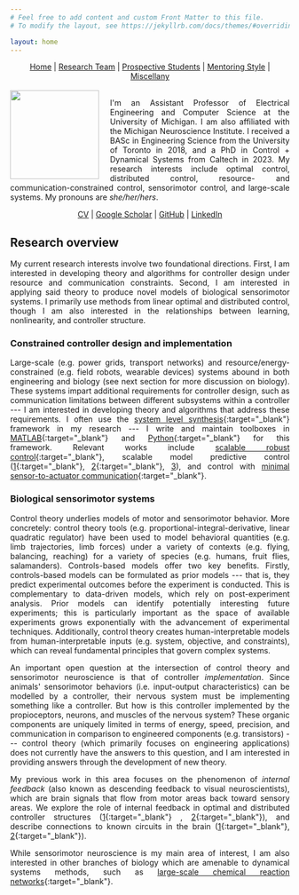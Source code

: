 ```yaml
---
# Feel free to add content and custom Front Matter to this file.
# To modify the layout, see https://jekyllrb.com/docs/themes/#overriding-theme-defaults

layout: home
---
```


<style>
body {text-align: justify}
.my-image {margin-right: 20px}
</style>

<center>
<a href="./index.html">Home</a> | <a href="./team.html">Research Team</a> | <a href="./prospectives.html">Prospective Students</a> | <a href="./mentoring.html">Mentoring Style</a> | <a href="./miscellany.html">Miscellany</a>
</center>
<br>

<img class="my-image" src="/assets/profile_picture.jpeg" align="left" width="160">

I'm an Assistant Professor of Electrical Engineering and Computer Science at the University of Michigan. I am also affiliated with the Michigan Neuroscience Institute. I received a BASc in Engineering Science from the University of Toronto in 2018, and a PhD in Control + Dynamical Systems from Caltech in 2023. My research interests include optimal control, distributed control, resource- and communication-constrained control, sensorimotor control, and large-scale systems. My pronouns are *she/her/hers*.

<center>
<a href="/assets/jsli_cv_feb03.pdf" target="_blank">CV</a> | <a href="https://scholar.google.com/citations?user=4EQuvGEAAAAJ" target="_blank">Google Scholar</a> | <a href="https://github.com/flyingpeach" target="_blank">GitHub</a> | <a href="https://www.linkedin.com/in/jslisali/" target="_blank">LinkedIn</a>
</center>

## **Research overview**

My current research interests involve two foundational directions. First, I am interested in developing theory and algorithms for controller design under resource and communication constraints. Second, I am interested in applying said theory to produce novel models of biological sensorimotor systems. I primarily use methods from linear optimal and distributed control, though I am also interested in the relationships between learning, nonlinearity, and controller structure.

### **Constrained controller design and implementation**
Large-scale (e.g. power grids, transport networks) and resource/energy-constrained (e.g. field robots, wearable devices) systems abound in both engineering and biology (see next section for more discussion on biology). These systems impart additional requirements for controller design, such as communication limitations between different subsystems within a controller --- I am interested in developing theory and algorithms that address these requirements. I often use the [system level synthesis](https://www.sciencedirect.com/science/article/pii/S1367578819300215){:target="_blank"} framework in my research --- I write and maintain toolboxes in [MATLAB](https://github.com/flyingpeach/sls-code/tree/master/matlab){:target="_blank"} and [Python](https://github.com/shih-hao-tseng/SLSpy){:target="_blank"} for this framework. Relevant works include [scalable robust control](https://ieeexplore.ieee.org/abstract/document/9992622){:target="_blank"}, scalable model predictive control ([1](https://ieeexplore.ieee.org/abstract/document/9939038){:target="_blank"}, [2](https://ieeexplore.ieee.org/abstract/document/10083211){:target="_blank"}, [3](https://ieeexplore.ieee.org/document/10229197)), and control with [minimal sensor-to-actuator communication](https://ieeexplore.ieee.org/abstract/document/10336872){:target="_blank"}.


### **Biological sensorimotor systems**
Control theory underlies models of motor and sensorimotor behavior. More concretely: control theory tools (e.g. proportional-integral-derivative, linear quadratic regulator) have been used to model behavioral quantities (e.g. limb trajectories, limb forces) under a variety of contexts (e.g. flying, balancing, reaching) for a variety of species (e.g. humans, fruit flies, salamanders). Controls-based models offer two key benefits. Firstly, controls-based models can be formulated as prior models --- that is, they predict experimental outcomes before the experiment is conducted. This is complementary to data-driven models, which rely on post-experiment analysis. Prior models can identify potentially interesting future experiments; this is particularly important as the space of available experiments grows exponentially with the advancement of experimental techniques. Additionally, control theory creates human-interpretable models from human-interpretable inputs (e.g. system, objective, and constraints), which can reveal fundamental principles that govern complex systems.

An important open question at the intersection of control theory and sensorimotor neuroscience is that of controller *implementation*. Since animals' sensorimotor behaviors (i.e. input-output characteristics) can be modelled by a controller, their nervous system must be implementing something like a controller. But how is this controller implemented by the propioceptors, neurons, and muscles of the nervous system? These organic components are uniquely limited in terms of energy, speed, precision, and communication in comparison to engineered components (e.g. transistors) --- control theory (which primarily focuses on engineering applications) does not currently have the answers to this question, and I am interested in providing answers through the development of new theory.

My previous work in this area focuses on the phenomenon of *internal feedback* (also known as descending feedback to visual neuroscientists), which are brain signals that flow from motor areas back toward sensory areas. We explore the role of internal feedback in optimal and distributed controller structures ([1](https://ieeexplore.ieee.org/abstract/document/9867794){:target="_blank"} , [2](https://ieeexplore.ieee.org/abstract/document/9867769){:target="_blank"}), and describe connections to known circuits in the brain ([1](https://ieeexplore.ieee.org/abstract/document/9867859){:target="_blank"}, [2](https://www.pnas.org/doi/abs/10.1073/pnas.2300445120){:target="_blank"}).

While sensorimotor neuroscience is my main area of interest, I am also interested in other branches of biology which are amenable to dynamical systems methods, such as [large-scale chemical reaction networks](https://ieeexplore.ieee.org/abstract/document/10156281){:target="_blank"}.